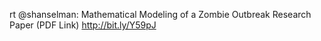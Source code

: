 <!--
id: 164039967
link: http://kevinisom.info/post/164039967/rt-shanselman-mathematical-modeling-of-a-zombie
slug: rt-shanselman-mathematical-modeling-of-a-zombie
date: Sun Aug 16 2009 19:37:50 GMT+1200 (NZST)
raw: {"blog_name":"kevinisom","id":164039967,"post_url":"http://kevinisom.info/post/164039967/rt-shanselman-mathematical-modeling-of-a-zombie","slug":"rt-shanselman-mathematical-modeling-of-a-zombie","type":"text","date":"2009-08-16 07:37:50 GMT","timestamp":1250408270,"state":"published","format":"html","reblog_key":"x13H9eJt","tags":[],"short_url":"http://tmblr.co/Zw68Yy9nmqV","highlighted":[],"feed_item":"http://twitter.com/kev_nz/statuses/3338301937","from_feed_id":"650289","note_count":0,"title":null,"body":"<p>rt @shanselman: Mathematical Modeling of a Zombie Outbreak Research Paper (PDF Link) <a href=\"http://bit.ly/Y59pJ\" target=\"_blank\">http://bit.ly/Y59pJ</a></p>"}
publish: 2009-08-016
tags: 
title: null
-->


rt @shanselman: Mathematical Modeling of a Zombie Outbreak Research
Paper (PDF Link) <http://bit.ly/Y59pJ>


